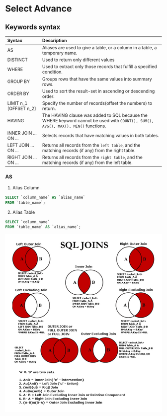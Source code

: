 # Select Advance

## Keywords syntax

| Syntax                 | Description                                                                                                                       |
|:-----------------------|:----------------------------------------------------------------------------------------------------------------------------------|
| AS                     | Aliases are used to give a table, or a column in a table, a temporary name.                                                       |
| DISTINCT               | Used to return only different values                                                                                              |
| WHERE                  | Used to extract only those records that fulfill a specified condition.                                                            |
| GROUP BY               | Groups rows that have the same values into summary rows.                                                                          |
| ORDER BY               | Used to sort the result-set in ascending or descending order.                                                                     |
| LIMIT n_1 [OFFSET n_2] | Specify the number of records(offset the numbers) to return.                                                                      |
| HAVING                 | The HAVING clause was added to SQL because the WHERE keyword cannot be used with `COUNT(), SUM(), AVG(), MAX(), MIN()` functions. |
| INNER JOIN ... ON ...  | Selects records that have matching values in both tables.                                                                         |
| LEFT JOIN ... ON ...   | Returns all records from the `left table`, and the matching records (if any) from the right table.                                |
| RIGHT JOIN ... ON ...  | Returns all records from the `right table`, and the matching records (if any) from the left table.                                |

### AS

1. Alias Column 

```sql
SELECT `column_name` AS `alias_name`
FROM `table_name`;
```

2. Alias Table

```sql
SELECT `column_name`
FROM `table_name` AS `alias_name`;
```


![MySQL JOIN](https://raw.githubusercontent.com/StayHungryStayFoolish/notebook-img/master/img/MySQL/mysql_join.png?raw=true)